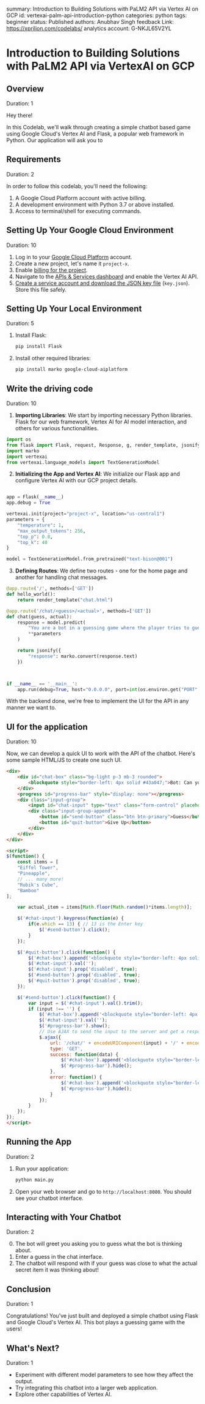 summary: Introduction to Building Solutions with PaLM2 API via Vertex AI on GCP
id: vertexai-palm-api-introduction-python
categories: python
tags: beginner
status: Published 
authors: Anubhav Singh
feedback Link: https://xprilion.com/codelabs/
analytics account: G-NKJL65V2YL


# Introduction to Building Solutions with PaLM2 API via VertexAI on GCP
<!-- ------------------------ -->
## Overview 
Duration: 1

Hey there!

In this Codelab, we'll walk through creating a simple chatbot based game using Google Cloud's Vertex AI and Flask, a popular web framework in Python. Our application will ask you to 


<!-- ------------------------ -->
## Requirements
Duration: 2

In order to follow this codelab, you'll need the following:

1. A Google Cloud Platform account with active billing.
2. A development environment with Python 3.7 or above installed.
3. Access to terminal/shell for executing commands.


<!-- ------------------------ -->
## Setting Up Your Google Cloud Environment
Duration: 10

1. Log in to your [Google Cloud Platform](https://console.cloud.google.com/) account.
2. Create a new project, let's name it `project-x`.
3. Enable [billing for the project](https://cloud.google.com/billing/docs/how-to/modify-project).
4. Navigate to the [APIs & Services dashboard](https://console.cloud.google.com/apis/dashboard) and enable the Vertex AI API.
5. [Create a service account and download the JSON key file](https://cloud.google.com/iam/docs/keys-create-delete) (`key.json`). Store this file safely.


<!-- ------------------------ -->
## Setting Up Your Local Environment
Duration: 5

1. Install Flask:
   ```bash
   pip install Flask
   ```
2. Install other required libraries:
   ```bash
   pip install marko google-cloud-aiplatform
   ```


<!-- ------------------------ -->
## Write the driving code
Duration: 10

1. **Importing Libraries**: We start by importing necessary Python libraries. Flask for our web framework, Vertex AI for AI model interaction, and others for various functionalities.

```python
import os
from flask import Flask, request, Response, g, render_template, jsonify
import marko
import vertexai
from vertexai.language_models import TextGenerationModel
```

2. **Initializing the App and Vertex AI**: We initialize our Flask app and configure Vertex AI with our GCP project details.

```python

app = Flask(__name__)
app.debug = True

vertexai.init(project="project-x", location="us-central1")
parameters = {
    "temperature": 1,
    "max_output_tokens": 256,
    "top_p": 0.8,
    "top_k": 40
}

model = TextGenerationModel.from_pretrained("text-bison@001")
```

3. **Defining Routes**: We define two routes - one for the home page and another for handling chat messages.

```python
@app.route('/', methods=['GET'])
def hello_world():
    return render_template("chat.html")

@app.route('/chat/<guess>/<actual>', methods=['GET'])
def chat(guess, actual):
    response = model.predict(
        "You are a bot in a guessing game where the player tries to guess a secret item you are thinking about. The player has just guessed " + guess + ". If the user is right, tell them they are right and ask them to refresh the page to start a new game. If they are not very close to the actual item, respond with a humorous remark about their guess, related somehow to their guess and the actual secret item, which is " + actual + ". Then provide a subtle hint to guide the player closer to the actual secret item. Never in your response include the actual item name unless the user has guessed it correctly is is very very close!",
        **parameters
    )

    return jsonify({
        "response": marko.convert(response.text)
    })



if __name__ == '__main__':
    app.run(debug=True, host="0.0.0.0", port=int(os.environ.get("PORT", 8080)))
```
With the backend done, we're free to implement the UI for the API in any manner we want to.

## UI for the application
Duration: 10

Now, we can develop a quick UI to work with the API of the chatbot. Here's some sample HTML/JS to create one such UI.

```html
<div>
    <div id="chat-box" class="bg-light p-3 mb-3 rounded">
        <blockquote style="border-left: 4px solid #43a047;">Bot: Can you guess what am I thinking?</blockquote>
    </div>
    <progress id="progress-bar" style="display: none"></progress>
    <div class="input-group">
        <input id="chat-input" type="text" class="form-control" placeholder="Type your message...">
        <div class="input-group-append">
            <button id="send-button" class="btn btn-primary">Guess</button>
            <button id="quit-button">Give Up</button>
        </div>
    </div>
</div>

<script>
$(function() {
    const items = [
    "Eiffel Tower",
    "Pineapple",
    // ... many more!
    "Rubik's Cube",
    "Bamboo"
];

    var actual_item = items[Math.floor(Math.random()*items.length)];

    $('#chat-input').keypress(function(e) {
        if(e.which == 13) { // 13 is the Enter key
            $('#send-button').click();
        }
    });

    $('#quit-button').click(function() {
        $('#chat-box').append('<blockquote style="border-left: 4px solid red;">Bot: The answer was ' + actual_item + '</blockquote>');
        $('#chat-input').val('');
        $('#chat-input').prop('disabled', true);
        $('#send-button').prop('disabled', true);
        $('#quit-button').prop('disabled', true);
    });

    $('#send-button').click(function() {
        var input = $('#chat-input').val().trim();
        if (input !== '') {
            $('#chat-box').append('<blockquote style="border-left: 4px solid dodgerblue;">User: ' + input + '</blockquote>');
            $('#chat-input').val('');
            $('#progress-bar').show();
            // Use AJAX to send the input to the server and get a response
            $.ajax({
                url: '/chat/' + encodeURIComponent(input) + '/' + encodeURIComponent(actual_item),
                type: 'GET',
                success: function(data) {
                    $('#chat-box').append('<blockquote style="border-left: 4px solid #43a047;">Bot: ' + data.response + '</blockquote>');
                    $('#progress-bar').hide();
                },
                error: function() {
                    $('#chat-box').append('<blockquote style="border-left: 4px solid red;">Bot: Sorry, I am not able to respond at the moment.</blockquote>');
                    $('#progress-bar').hide();
                }
            });
        }
    });
});
</script>
```

<!-- ------------------------ -->
## Running the App
Duration: 2

1. Run your application:
   ```bash
   python main.py
   ```
2. Open your web browser and go to `http://localhost:8080`. You should see your chatbot interface.


<!-- ------------------------ -->
## Interacting with Your Chatbot
Duration: 2

0. The bot will greet you asking you to guess what the bot is thinking about.
1. Enter a guess in the chat interface.
2. The chatbot will respond with if your guess was close to what the actual secret item it was thinking about!


<!-- ------------------------ -->
## Conclusion
Duration: 1

Congratulations! You've just built and deployed a simple chatbot using Flask and Google Cloud's Vertex AI. This bot plays a guessing game with the users!


<!-- ------------------------ -->
## What's Next?
Duration: 1

- Experiment with different model parameters to see how they affect the output.
- Try integrating this chatbot into a larger web application.
- Explore other capabilities of Vertex AI.
